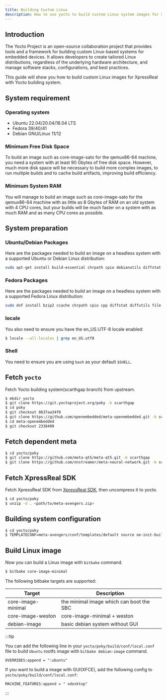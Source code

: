 ```yaml
---
title: Building Custom Linux
description: How to use yocto to build custom Linux system images for XpressReal SBC.
---
```


## Introduction

The Yocto Project is an open-source collaboration project that provides tools and a framework for building custom Linux-based systems for embedded devices. It allows developers to create tailored Linux distributions, regardless of the underlying hardware architecture, and manage software stacks, configurations, and best practices.

This guide will show you how to build custom Linux images for XpressReal with Yocto building system.

## System requirement

### Operating system

* Ubuntu 22.04/20.04/18.04 LTS
* Fedora 39/40/41
* Debian GNU/Linux 11/12

### Minimum Free Disk Space

To build an image such as core-image-sato for the qemux86-64 machine, you need a system with at least 90 Gbytes of free disk space. However, much more disk space will be necessary to build more complex images, to run multiple builds and to cache build artifacts, improving build efficiency.

### Minimum System RAM

You will manage to build an image such as core-image-sato for the qemux86-64 machine with as little as 8 Gbytes of RAM on an old system with 4 CPU cores, but your builds will be much faster on a system with as much RAM and as many CPU cores as possible.

## System preparation

### Ubuntu/Debian Packages

Here are the packages needed to build an image on a headless system with a supported Ubuntu or Debian Linux distribution:

```bash
sudo apt-get install build-essential chrpath cpio debianutils diffstat file gawk gcc git iputils-ping libacl1 liblz4-tool locales python3 python3-git python3-jinja2 python3-pexpect python3-pip python3-subunit socat texinfo unzip wget xz-utils zstd
```

### Fedora Packages

Here are the packages needed to build an image on a headless system with a supported Fedora Linux distribution:

```bash
sudo dnf install bzip2 ccache chrpath cpio cpp diffstat diffutils file findutils gawk gcc gcc-c++ git glibc-devel glibc-langpack-en gzip hostname libacl lz4 make patch perl perl-Data-Dumper perl-File-Compare perl-File-Copy perl-FindBin perl-Text-ParseWords perl-Thread-Queue perl-bignum perl-locale python python3 python3-GitPython python3-jinja2 python3-pexpect python3-pip rpcgen socat tar texinfo unzip wget which xz zstd
```

### locale

You also need to ensure you have the en_US.UTF-8 locale enabled:

```bash
$ locale --all-locales | grep en_US.utf8
```

### Shell

You need to ensure you are using `bash` as your default `$SHELL`.

## Fetch `yocto`

Fetch Yocto building system(scarthgap branch) from upstream.

```bash
$ mkdir yocto
$ git clone https://git.yoctoproject.org/poky -b scarthgap
$ cd poky
$ git checkout 8637aa34f0
$ git clone https://github.com/openembedded/meta-openembedded.git -b scarthgap
$ cd meta-openembedded
$ git checkout 2338409
```

## Fetch dependent meta
```bash
$ cd yocto/poky
$ git clone https://github.com/meta-qt5/meta-qt5.git -b scarthgap
$ git clone https://github.com/nnstreamer/meta-neural-network.git -b scarthgap
```

## Fetch XpressReal SDK

Fetch XpressReal SDK from [XpressReal SDK](#sdk-download), then uncompress it to yocto.

```bash
$ cd yocto/poky
$ unzip -d . <path/to/meta-avengers.zip>
```

## Building system configuration

```bash
$ cd yocto/poky
$ TEMPLATECONF=meta-avengers/conf/templates/default source oe-init-build-env
```

## Build Linux image

Now you can build a Linux image with `bitbake` command.

```bash
$ bitbake core-image-minimal
```

The following bitbake targets are supported:

| Target                            | Description                                           |
| --------------------------------- | ----------------------------------------------------- |
| core-image-minimal                | the minimal image which can boot the SBC              |
| core-image-weston                 | core-image-minimal + weston                           |
| debian-image                      | basic debian system without GUI                       |

:::tip

You can add the following line in your `yocto/poky/build/conf/local.conf` file to build `Ubuntu` rootfs image
with `bitbake debian-image` command.

```
OVERRIDES:append = ":ubuntu"
```

If you want to build a image with GUI(XFCE), add the following config to `yocto/poky/build/conf/local.conf`:

```
MACHINE_FEATURES:append = " xdesktop"
```

:::
